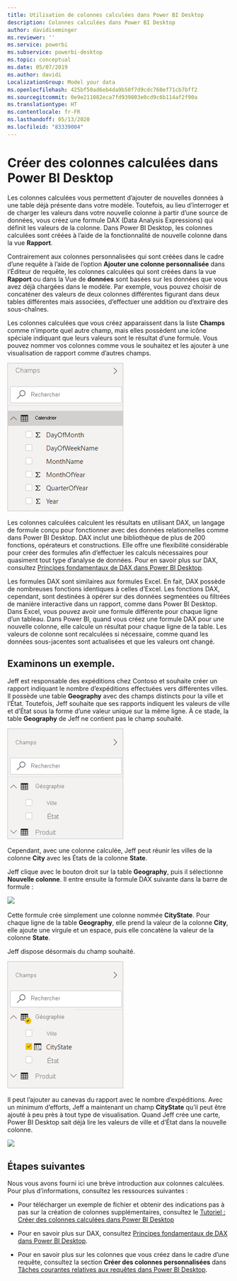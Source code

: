 ```yaml
---
title: Utilisation de colonnes calculées dans Power BI Desktop
description: Colonnes calculées dans Power BI Desktop
author: davidiseminger
ms.reviewer: ''
ms.service: powerbi
ms.subservice: powerbi-desktop
ms.topic: conceptual
ms.date: 05/07/2019
ms.author: davidi
LocalizationGroup: Model your data
ms.openlocfilehash: 425bf50ad6eb4da9b50f7d9cdc760ef71cb7bff2
ms.sourcegitcommit: 0e9e211082eca7fd939803e0cd9c6b114af2f90a
ms.translationtype: HT
ms.contentlocale: fr-FR
ms.lasthandoff: 05/13/2020
ms.locfileid: "83339004"
---
```

# <a name="create-calculated-columns-in-power-bi-desktop"></a>Créer des colonnes calculées dans Power BI Desktop
Les colonnes calculées vous permettent d’ajouter de nouvelles données à une table déjà présente dans votre modèle. Toutefois, au lieu d’interroger et de charger les valeurs dans votre nouvelle colonne à partir d’une source de données, vous créez une formule DAX (Data Analysis Expressions) qui définit les valeurs de la colonne. Dans Power BI Desktop, les colonnes calculées sont créées à l’aide de la fonctionnalité de nouvelle colonne dans la vue **Rapport**.

Contrairement aux colonnes personnalisées qui sont créées dans le cadre d’une requête à l’aide de l’option **Ajouter une colonne personnalisée** dans l’Éditeur de requête, les colonnes calculées qui sont créées dans la vue **Rapport** ou dans la Vue de **données** sont basées sur les données que vous avez déjà chargées dans le modèle. Par exemple, vous pouvez choisir de concaténer des valeurs de deux colonnes différentes figurant dans deux tables différentes mais associées, d’effectuer une addition ou d’extraire des sous-chaînes.

Les colonnes calculées que vous créez apparaissent dans la liste **Champs** comme n’importe quel autre champ, mais elles possèdent une icône spéciale indiquant que leurs valeurs sont le résultat d’une formule. Vous pouvez nommer vos colonnes comme vous le souhaitez et les ajouter à une visualisation de rapport comme d’autres champs.

![](media/desktop-calculated-columns/calccolinpbid_fields.png)

Les colonnes calculées calculent les résultats en utilisant DAX, un langage de formule conçu pour fonctionner avec des données relationnelles comme dans Power BI Desktop. DAX inclut une bibliothèque de plus de 200 fonctions, opérateurs et constructions. Elle offre une flexibilité considérable pour créer des formules afin d’effectuer les calculs nécessaires pour quasiment tout type d’analyse de données. Pour en savoir plus sur DAX, consultez [Principes fondamentaux de DAX dans Power BI Desktop](desktop-quickstart-learn-dax-basics.md).

Les formules DAX sont similaires aux formules Excel. En fait, DAX possède de nombreuses fonctions identiques à celles d’Excel. Les fonctions DAX, cependant, sont destinées à opérer sur des données segmentées ou filtrées de manière interactive dans un rapport, comme dans Power BI Desktop. Dans Excel, vous pouvez avoir une formule différente pour chaque ligne d’un tableau. Dans Power BI, quand vous créez une formule DAX pour une nouvelle colonne, elle calcule un résultat pour chaque ligne de la table. Les valeurs de colonne sont recalculées si nécessaire, comme quand les données sous-jacentes sont actualisées et que les valeurs ont changé.

## <a name="lets-look-at-an-example"></a>Examinons un exemple.
Jeff est responsable des expéditions chez Contoso et souhaite créer un rapport indiquant le nombre d’expéditions effectuées vers différentes villes. Il possède une table **Geography** avec des champs distincts pour la ville et l’État. Toutefois, Jeff souhaite que ses rapports indiquent les valeurs de ville et d’État sous la forme d’une valeur unique sur la même ligne. À ce stade, la table **Geography** de Jeff ne contient pas le champ souhaité.

![](media/desktop-calculated-columns/calccolinpbid_cityandstatefields.png)

Cependant, avec une colonne calculée, Jeff peut réunir les villes de la colonne **City** avec les États de la colonne **State**.

Jeff clique avec le bouton droit sur la table **Geography**, puis il sélectionne **Nouvelle colonne**. Il entre ensuite la formule DAX suivante dans la barre de formule :

![](media/desktop-calculated-columns/calccolinpbid_formula.png)

Cette formule crée simplement une colonne nommée **CityState**. Pour chaque ligne de la table **Geography**, elle prend la valeur de la colonne **City**, elle ajoute une virgule et un espace, puis elle concatène la valeur de la colonne **State**.

Jeff dispose désormais du champ souhaité.

![](media/desktop-calculated-columns/calccolinpbid_citystatefield.png)

Il peut l’ajouter au canevas du rapport avec le nombre d’expéditions. Avec un minimum d’efforts, Jeff a maintenant un champ **CityState** qu’il peut être ajouté à peu près à tout type de visualisation. Quand Jeff crée une carte, Power BI Desktop sait déjà lire les valeurs de ville et d’État dans la nouvelle colonne.

![](media/desktop-calculated-columns/calccolinpbid_citystatemap.png)

## <a name="next-steps"></a>Étapes suivantes
Nous vous avons fourni ici une brève introduction aux colonnes calculées. Pour plus d’informations, consultez les ressources suivantes :

* Pour télécharger un exemple de fichier et obtenir des indications pas à pas sur la création de colonnes supplémentaires, consultez le [Tutoriel : Créer des colonnes calculées dans Power BI Desktop](desktop-tutorial-create-calculated-columns.md)

* Pour en savoir plus sur DAX, consultez [Principes fondamentaux de DAX dans Power BI Desktop](desktop-quickstart-learn-dax-basics.md).

* Pour en savoir plus sur les colonnes que vous créez dans le cadre d’une requête, consultez la section **Créer des colonnes personnalisées** dans [Tâches courantes relatives aux requêtes dans Power BI Desktop](desktop-common-query-tasks.md).  


